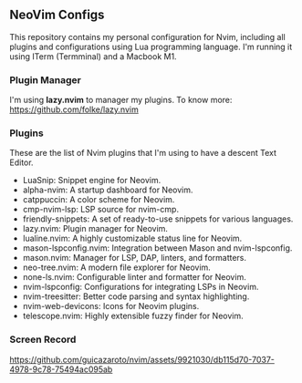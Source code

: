 ## NeoVim Configs
This repository contains my personal configuration for Nvim, including all plugins and configurations using Lua programming language.
I'm running it using ITerm (Termminal) and a Macbook M1.

### Plugin Manager
I'm using **lazy.nvim** to manager my plugins.
To know more: https://github.com/folke/lazy.nvim

### Plugins
These are the list of Nvim plugins that I'm using to have a descent Text Editor.

- LuaSnip: Snippet engine for Neovim.
- alpha-nvim: A startup dashboard for Neovim.
- catppuccin: A color scheme for Neovim.
- cmp-nvim-lsp: LSP source for nvim-cmp.
- friendly-snippets: A set of ready-to-use snippets for various languages.
- lazy.nvim: Plugin manager for Neovim.
- lualine.nvim: A highly customizable status line for Neovim.
- mason-lspconfig.nvim: Integration between Mason and nvim-lspconfig.
- mason.nvim: Manager for LSP, DAP, linters, and formatters.
- neo-tree.nvim: A modern file explorer for Neovim.
- none-ls.nvim: Configurable linter and formatter for Neovim.
- nvim-lspconfig: Configurations for integrating LSPs in Neovim.
- nvim-treesitter: Better code parsing and syntax highlighting.
- nvim-web-devicons: Icons for Neovim plugins.
- telescope.nvim: Highly extensible fuzzy finder for Neovim.

### Screen Record
https://github.com/guicazaroto/nvim/assets/9921030/db115d70-7037-4978-9c78-75494ac095ab
